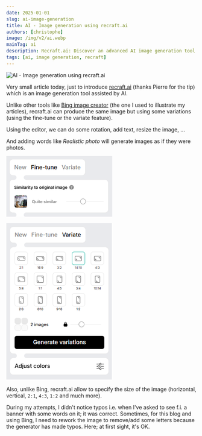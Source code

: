 ```yaml
---
date: 2025-01-01
slug: ai-image-generation
title: AI - Image generation using recraft.ai
authors: [christophe]
image: /img/v2/ai.webp
mainTag: ai
description: Recraft.ai: Discover an advanced AI image generation tool that offers fine-tuning, image variations, custom sizing, and accurate text rendering.
tags: [ai, image generation, recraft]
---
```

<!-- cspell:ignore recraft -->
![AI - Image generation using recraft.ai](/img/v2/ai.webp)

Very small article today, just to introduce [recraft.ai](https://www.recraft.ai/) (thanks Pierre for the tip) which is an image generation tool assisted by AI.

Unlike other tools like [Bing image creator](https://www.bing.com/images/create) (the one I used to illustrate my articles), recraft.ai can produce the same image but using some variations (using the fine-tune or the variate feature).

Using the editor, we can do some rotation, add text, resize the image, ...

And adding words like *Realistic photo* will generate images as if they were photos.

<!-- truncate -->

![Fine-tune](./images/fine-tune.png)

![Variate](./images/variate.png)

Also, unlike Bing, recraft.ai allow to specify the size of the image (horizontal, vertical, `2:1`, `4:3`, `1:2` and much more).

During my attempts, I didn't notice typos i.e. when I've asked to see f.i. a banner with some words on it; it was correct. Sometimes, for this blog and using Bing, I need to rework the image to remove/add some letters because the generator has made typos. Here; at first sight, it's OK.
